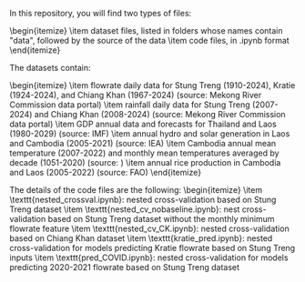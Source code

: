 In this repository, you will find two types of files:

\begin{itemize}
	\item dataset files, listed in folders whose names contain "data", followed by the source of the data
	\item code files, in .ipynb format
\end{itemize}

The datasets contain:

\begin{itemize}
	\item flowrate daily data for Stung Treng (1910-2024), Kratie (1924-2024), and Chiang Khan (1967-2024) (source: Mekong River Commission data portal)
 	\item rainfall daily data for Stung Treng (2007-2024) and Chiang Khan (2008-2024) (source: Mekong River Commission data portal)
  	\item GDP annual data and forecasts for Thailand and Laos (1980-2029) (source: IMF)
   	\item annual hydro and solar generation in Laos and Cambodia (2005-2021) (source: IEA)
    	\item Cambodia annual mean temperature (2007-2022) and monthly mean temperatures averaged by decade (1051-2020) (source: )
     	\item annual rice production in Cambodia and Laos (2005-2022) (source: FAO)
\end{itemize}

The details of the code files are the following:
\begin{itemize}
	\item \texttt{nested_crossval.ipynb}: nested cross-validation based on Stung Treng dataset
 	\item \texttt{nested_cv_nobaseline.ipynb}: nest cross-validation based on Stung Treng dataset without the monthly minimum flowrate feature
  	\item \texttt{nested_cv_CK.ipynb}: nested cross-validation based on Chiang Khan dataset
   	\item \texttt{kratie_pred.ipynb}: nested cross-validation for models predicting Kratie flowrate based on Stung Treng inputs
    	\item \texttt{pred_COVID.ipynb}: nested cross-validation for models predicting 2020-2021 flowrate based on Stung Treng dataset
